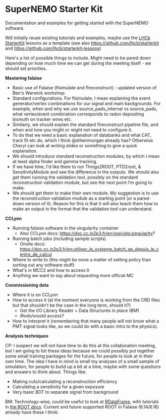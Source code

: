 # SuperNEMO Starter Kit

Documentation and examples for getting started with the SuperNEMO software.

Will initially reuse existing tutorials and examples, maybe use the [LHCb StarterKit](https://lhcb.github.io/starterkit/)
lessons as a template (see also https://github.com/lhcb/starterkit and https://github.com/lhcb/starterkit-lessons)

Here's a list of possible things to include. Might need to be pared down depending on how much time we can get during the meeting itself - we should set priorities.

**Mastering falaise**

- Basic use of Falaise (flsimulate and flreconstruct) - updated version of Ben's Warwick workshop. 
- Standard configurations. For flsimulate, I mean explaining the event generator/vertex combinations for our signal and main backgrounds. For example, when and why we use source_pads_internal vs source_pads, what vertex/event combination corresponds to radon depositing bismuth on tracker wires etc.
- Similarly, we should explain the standard flreconstruct pipeline file, and when and how you might or might not need to configure it.
- To do that we need a basic explanation of databanks and what CAT, track fit etc do, which I think @drbenmorgan already has? Otherwise Cheryl can look at writing slides or something to give a quick explanation.
- We should introduce standard reconstruction modules, by which I mean at least alpha finder and gamma tracking.
- If we have time, I'd like them to run Things2ROOT, PTD2root, & SensitivityModule and see the difference in the outputs. We should also get them running the validation tool, possibly on the standard reconstruction validation module, but see the next point I'm going to make.
- We should get them to make their own module. My suggestion is to use the reconstruction validation module as a starting point (or a pared-down version of it). Reason for this is that it will also teach them how to make an output in the format that the validation tool can understand.

**CCLyon**
- Running falaise software in the singularity container
  - Also CCLyon docs: https://doc.cc.in2p3.fr/en:logiciels:singularity?
- Running batch jobs (including sample scripts)
  - Onsite docs: https://doc.cc.in2p3.fr/en:utiliser_le_systeme_batch_ge_depuis_le_centre_de_calcul 
- Where to write to (this might be more a matter of setting policy than sorting out any software stuff)
- What's in MCC2 and how to access it
- Anything we want to say about requesting more official MC

**Commissioning data**
- Where it is on CCLyon
- How to access it (at the moment everyone is working from the CRD files but that shouldn't be the case in the long term, should it?)
  - Get the I/O Library Reader + Data Structures in place (BM)
  - iRods/xrootd access?
- How to interpret it (remembering that many people will not know what a PMT signal looks like, so we could do with a basic intro to the physics).


**Analysis techniques**

CP: I suspect we will not have time to do this at the collaboration meeting, but I am going to list these ideas because we could possibly put together some small training packages for the future, for people to look at in their own time. The idea I have in mind is small toy analyses of a small sample of simulation, for people to build up a bit at a time, maybe with some questions and answers to think about. Things like:
- Making cuts/calculating a reconstruction efficiency
- Calculating a sensitivity for a given exposure
- Very basic BDT to separate signal from background

BM: Technology-wise, could be useful to look at [RDataFrame](https://indico.cern.ch/event/743070/), with tutorials in [the ROOT docs](https://root.cern.ch/doc/master/group__tutorial__dataframe.html). Current and future supported ROOT in Falaise (6.14/6.16) already have these _I think_.
